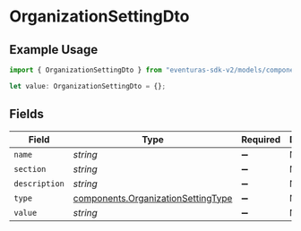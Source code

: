 # OrganizationSettingDto

## Example Usage

```typescript
import { OrganizationSettingDto } from "eventuras-sdk-v2/models/components";

let value: OrganizationSettingDto = {};
```

## Fields

| Field                                                                                    | Type                                                                                     | Required                                                                                 | Description                                                                              |
| ---------------------------------------------------------------------------------------- | ---------------------------------------------------------------------------------------- | ---------------------------------------------------------------------------------------- | ---------------------------------------------------------------------------------------- |
| `name`                                                                                   | *string*                                                                                 | :heavy_minus_sign:                                                                       | N/A                                                                                      |
| `section`                                                                                | *string*                                                                                 | :heavy_minus_sign:                                                                       | N/A                                                                                      |
| `description`                                                                            | *string*                                                                                 | :heavy_minus_sign:                                                                       | N/A                                                                                      |
| `type`                                                                                   | [components.OrganizationSettingType](../../models/components/organizationsettingtype.md) | :heavy_minus_sign:                                                                       | N/A                                                                                      |
| `value`                                                                                  | *string*                                                                                 | :heavy_minus_sign:                                                                       | N/A                                                                                      |